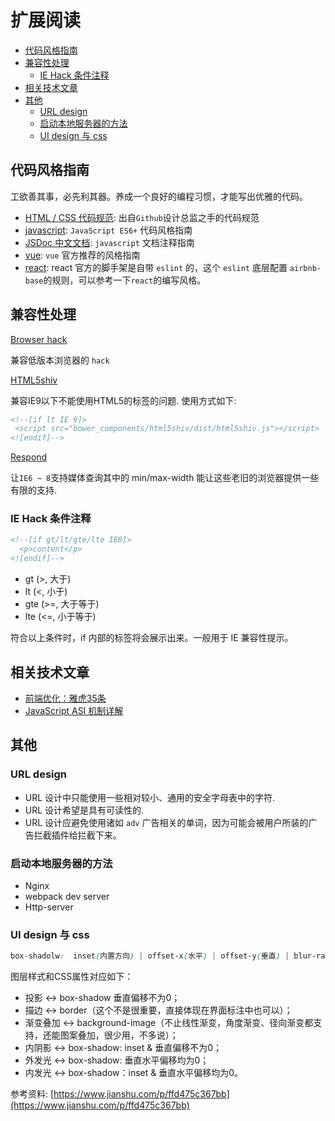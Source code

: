 <!-- omit in toc -->
# 扩展阅读

- [代码风格指南](#代码风格指南)
- [兼容性处理](#兼容性处理)
  - [IE Hack 条件注释](#ie-hack-条件注释)
- [相关技术文章](#相关技术文章)
- [其他](#其他)
  - [URL design](#url-design)
  - [启动本地服务器的方法](#启动本地服务器的方法)
  - [UI design 与 css](#ui-design-与-css)

## 代码风格指南

工欲善其事，必先利其器。养成一个良好的编程习惯，才能写出优雅的代码。

- [HTML / CSS 代码规范](http://codeguide.bootcss.com): 出自`Github`设计总监之手的代码规范
- [javascript](./guide/js.md): `JavaScript ES6+` 代码风格指南
- [JSDoc 中文文档](http://www.css88.com/doc/jsdoc/): `javascript` 文档注释指南
- [vue](https://cn.vuejs.org/v2/style-guide/): `vue` 官方推荐的风格指南
- [react](https://github.com/yannickcr/eslint-plugin-react/tree/master/docs/rules): react 官方的脚手架是自带 `eslint` 的，这个 `eslint` 底层配置 `airbnb-base`的规则，可以参考一下`react`的编写风格。

## 兼容性处理

[Browser hack](http://browserhacks.com/)

兼容低版本浏览器的 `hack`

[HTML5shiv](https://github.com/aFarkas/html5shiv)

兼容IE9以下不能使用HTML5的标签的问题. 使用方式如下:

``` html
<!--[if lt IE 9]>
 <script src="bower_components/html5shiv/dist/html5shiv.js"></script>
<![endif]-->
```

[Respond](https://github.com/scottjehl/Respond)

让`IE6 ~ 8`支持媒体查询其中的 min/max-width 能让这些老旧的浏览器提供一些有限的支持.

### IE Hack 条件注释

``` html
<!--[if gt/lt/gte/lte IE8]>
  <p>content</p>
<![endif]-->
```

- gt (>, 大于)
- lt (<, 小于)
- gte (>=, 大于等于)
- lte (<=, 小于等于)

符合以上条件时，if 内部的标签将会展示出来。一般用于 IE 兼容性提示。

## 相关技术文章

- [前端优化：雅虎35条](http://blog.csdn.net/magneto7/article/details/53140269)
- [JavaScript ASI 机制详解](https://segmentfault.com/a/1190000004548664)

## 其他

### URL design

- URL 设计中只能使用一些相对较小、通用的安全字母表中的字符.
- URL 设计希望是具有可读性的.
- URL 设计应避免使用诸如 `adv` 广告相关的单词，因为可能会被用户所装的广告拦截插件给拦截下来。

### 启动本地服务器的方法

- Nginx
- webpack dev server
- Http-server

### UI design 与 css

``` css
box-shadolw:  inset(内置方向) | offset-x(水平) | offset-y(垂直) | blur-radius(模糊半径) | spread-radius(扩散半径) | color(颜色)
```

图层样式和CSS属性对应如下：

- 投影 ↔ box-shadow 垂直偏移不为0；
- 描边 ↔ border（这个不是很重要，直接体现在界面标注中也可以）；
- 渐变叠加 ↔ background-image（不止线性渐变，角度渐变、径向渐变都支持，还能图案叠加，很少用，不多说）；
- 内阴影 ↔ box-shadow: inset & 垂直偏移不为0；
- 外发光 ↔ box-shadow: 垂直水平偏移均为0；
- 内发光 ↔ box-shadow：inset & 垂直水平偏移均为0。

参考资料: [https://www.jianshu.com/p/ffd475c367bb](https://www.jianshu.com/p/ffd475c367bb)
